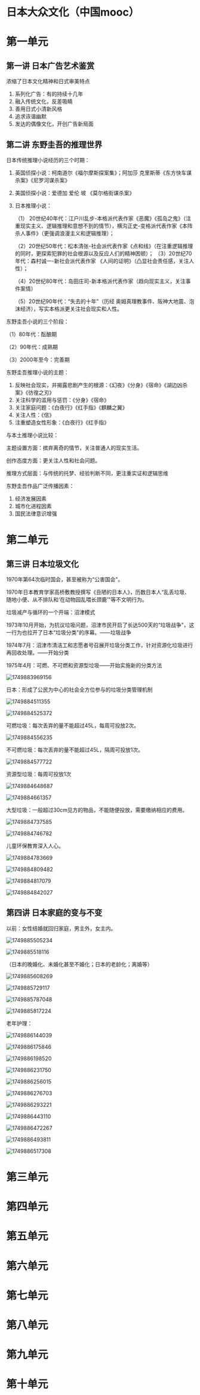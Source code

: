 # 日本大众文化（中国mooc）

# 第一单元

## 第一讲 日本广告艺术鉴赏

浓缩了日本文化精神和日式审美特点

1. 系列化广告：有的持续十几年
2. 融入传统文化，反差吸睛
3. 善用日式小清新风格
4. 追求诙谐幽默
5. 发达的偶像文化，开创广告新局面


## 第二讲 东野圭吾的推理世界

日本传统推理小说经历的三个时期：

1. 英国侦探小说：柯南道尔《福尔摩斯探案集》；阿加莎 克里斯蒂《东方快车谋杀案》《尼罗河谋杀案》
2. 美国侦探小说：爱德加 爱伦 坡 《莫尔格街谋杀案》
3. 日本推理小说：

   （1） 20世纪40年代：江户川乱步-本格派代表作家《恶魔》《孤岛之鬼》（注重现实主义、逻辑推理和意想不到的情节），横沟正史-变格派代表作家《本阵杀人事件》（更强调浪漫主义和逻辑推理）；

   （2）20世纪50年代：松本清张-社会派代表作家《点和线》（在注重逻辑推理的同时，更探索犯罪的社会根源以及反应人们的精神困顿）；
   （3）20世纪70年代：森村诚一-新社会派代表作家 《人间的证明》（凸显社会责任感，关注人性）；

   （4）20世纪80年代：岛田庄司-新本格派代表作家（趋向现实主义，关注事件案情）

   （5）20世纪90年代：“失去的十年"（历经 奥姆真理教事件、阪神大地震、泡沫经济），写实本格派更关注社会现实和人性。

东野圭吾小说的三个阶段：

（1）80年代：酝酿期

（2）90年代：成熟期

（3）2000年至今：完善期


东野圭吾推理小说的主题：

1. 反映社会现实，并揭露悲剧产生的根源：《幻夜》《分身》《宿命》《湖边凶杀案》《彷徨之刃》
2. 关注科学的滥用与惩罚：《分身》《宿命》
3. 关注家庭问题：《白夜行》《红手指》《麒麟之翼》
4. 关注人性：《信》
5. 注重塑造女性形象：《白夜行》《红手指》


与本土推理小说比较：

主题设置方面：摈弃离奇的情节，关注普通人的现实生活。

创作态度方面：更关注人性和社会问题。

推理方式层面：与传统的托梦、经验判断不同，更注重实证和逻辑思维


东野圭吾作品广泛传播因素：

1. 经济发展因素
2. 城市化进程因素
3. 国民法律意识增强


# 第二单元

## 第三讲 日本垃圾文化

1970年第64次临时国会，甚至被称为“公害国会"。

1970年日本教育学家高桥敷教授撰写《丑陋的日本人》，历数日本人“乱丢垃圾、随地小便、从不排队和‘在动物园乱喂长颈鹿’"等不文明行为。



垃圾减产与循环的一个开端：沼津模式

1973年10月开始，为抗议垃圾问题，沼津市民开启了长达500天的“垃圾战争"，这一行为也拉开了日本“垃圾分类"的序幕。——垃圾战争

1974年7月：沼津市清洁工和志愿者号召展开垃圾分类工作，针对资源化垃圾进行再回收处理。——开始分类

1975年4月：可燃、不可燃和资源型垃圾——开始实施新的分类方法

![1749883969156](image/日本大众文化/1749883969156.png)


日本：形成了公民为中心的社会全方位参与的垃圾分类管理机制

![1749884511355](image/日本大众文化/1749884511355.png)

![1749884525372](image/日本大众文化/1749884525372.png)

可燃垃圾：每次丢弃的量不能超过45L，每周可投放2次。

![1749884556235](image/日本大众文化/1749884556235.png)

不可燃垃圾：每次丢弃的量不能超过45L，隔周可投放1次。

![1749884577722](image/日本大众文化/1749884577722.png)

资源型垃圾：每周可投放1次

![1749884648687](image/日本大众文化/1749884648687.png)

![1749884661357](image/日本大众文化/1749884661357.png)

大型垃圾：一般超过30cm见方的物品，不能随便投放，需要缴纳相应的费用。


![1749884737585](image/日本大众文化/1749884737585.png)

![1749884746782](image/日本大众文化/1749884746782.png)

儿童环保教育深入人心。

![1749884783669](image/日本大众文化/1749884783669.png)

![1749884809482](image/日本大众文化/1749884809482.png)

![1749884817079](image/日本大众文化/1749884817079.png)

![1749884842027](image/日本大众文化/1749884842027.png)


## 第四讲 日本家庭的变与不变

以前：女性结婚就回归家庭，男主外，女主内。

![1749885505234](image/日本大众文化/1749885505234.png)

![1749885518116](image/日本大众文化/1749885518116.png)

（日本的晚婚化、未婚化甚至不婚化；日本的老龄化；离婚等）

![1749885608269](image/日本大众文化/1749885608269.png)

![1749885729117](image/日本大众文化/1749885729117.png)

![1749885787048](image/日本大众文化/1749885787048.png)

![1749885817224](image/日本大众文化/1749885817224.png)

老年护理：

![1749886144039](image/日本大众文化/1749886144039.png)

 ![1749886175846](image/日本大众文化/1749886175846.png)

![1749886198520](image/日本大众文化/1749886198520.png)


![1749886231750](image/日本大众文化/1749886231750.png)

![1749886256015](image/日本大众文化/1749886256015.png)

![1749886276703](image/日本大众文化/1749886276703.png)

![1749886293221](image/日本大众文化/1749886293221.png)

![1749886443110](image/日本大众文化/1749886443110.png)

![1749886472267](image/日本大众文化/1749886472267.png)

![1749886493811](image/日本大众文化/1749886493811.png)

![1749886517308](image/日本大众文化/1749886517308.png)









# 第三单元



# 第四单元





# 第五单元





# 第六单元






# 第七单元







# 第八单元






# 第九单元




# 第十单元

